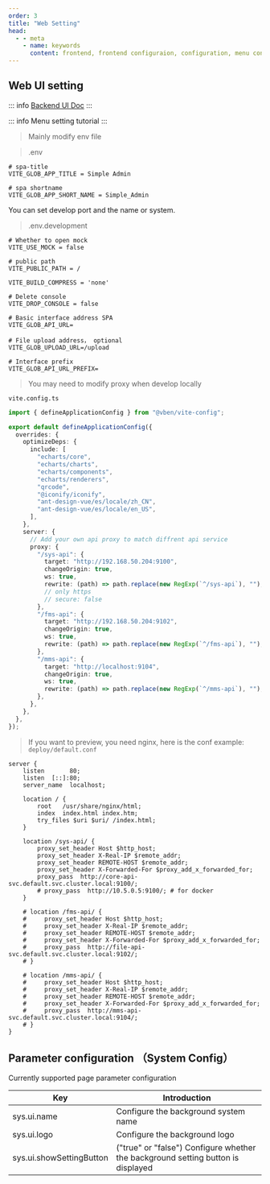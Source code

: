```yaml
---
order: 3
title: "Web Setting"
head:
  - - meta
    - name: keywords
      content: frontend, frontend configuraion, configuration, menu configuraion
---
```


## Web UI setting

::: info
[Backend UI Doc](https://vben.ryansu.tech/)
:::

::: info Menu setting tutorial
<BiliBili bvid="BV1J84y1f778" />
:::

> Mainly modify env file

> .env

```text
# spa-title
VITE_GLOB_APP_TITLE = Simple Admin

# spa shortname
VITE_GLOB_APP_SHORT_NAME = Simple_Admin

```

You can set develop port and the name or system.

> .env.development

```text
# Whether to open mock
VITE_USE_MOCK = false

# public path
VITE_PUBLIC_PATH = /

VITE_BUILD_COMPRESS = 'none'

# Delete console
VITE_DROP_CONSOLE = false

# Basic interface address SPA
VITE_GLOB_API_URL=

# File upload address， optional
VITE_GLOB_UPLOAD_URL=/upload

# Interface prefix
VITE_GLOB_API_URL_PREFIX=

```

> You may need to modify proxy when develop locally

`vite.config.ts`

```ts
import { defineApplicationConfig } from "@vben/vite-config";

export default defineApplicationConfig({
  overrides: {
    optimizeDeps: {
      include: [
        "echarts/core",
        "echarts/charts",
        "echarts/components",
        "echarts/renderers",
        "qrcode",
        "@iconify/iconify",
        "ant-design-vue/es/locale/zh_CN",
        "ant-design-vue/es/locale/en_US",
      ],
    },
    server: {
      // Add your own api proxy to match diffrent api service
      proxy: {
        "/sys-api": {
          target: "http://192.168.50.204:9100",
          changeOrigin: true,
          ws: true,
          rewrite: (path) => path.replace(new RegExp(`^/sys-api`), ""),
          // only https
          // secure: false
        },
        "/fms-api": {
          target: "http://192.168.50.204:9102",
          changeOrigin: true,
          ws: true,
          rewrite: (path) => path.replace(new RegExp(`^/fms-api`), ""),
        },
        "/mms-api": {
          target: "http://localhost:9104",
          changeOrigin: true,
          ws: true,
          rewrite: (path) => path.replace(new RegExp(`^/mms-api`), ""),
        },
      },
    },
  },
});
```

> If you want to preview, you need nginx, here is the conf example: `deploy/default.conf`

```text
server {
    listen       80;
    listen  [::]:80;
    server_name  localhost;

    location / {
        root   /usr/share/nginx/html;
        index  index.html index.htm;
        try_files $uri $uri/ /index.html;
    }

    location /sys-api/ {
        proxy_set_header Host $http_host;
        proxy_set_header X-Real-IP $remote_addr;
        proxy_set_header REMOTE-HOST $remote_addr;
        proxy_set_header X-Forwarded-For $proxy_add_x_forwarded_for;
        proxy_pass  http://core-api-svc.default.svc.cluster.local:9100/;
        # proxy_pass  http://10.5.0.5:9100/; # for docker
    }

    # location /fms-api/ {
    #     proxy_set_header Host $http_host;
    #     proxy_set_header X-Real-IP $remote_addr;
    #     proxy_set_header REMOTE-HOST $remote_addr;
    #     proxy_set_header X-Forwarded-For $proxy_add_x_forwarded_for;
    #     proxy_pass  http://file-api-svc.default.svc.cluster.local:9102/;
    # }

    # location /mms-api/ {
    #     proxy_set_header Host $http_host;
    #     proxy_set_header X-Real-IP $remote_addr;
    #     proxy_set_header REMOTE-HOST $remote_addr;
    #     proxy_set_header X-Forwarded-For $proxy_add_x_forwarded_for;
    #     proxy_pass  http://mms-api-svc.default.svc.cluster.local:9104/;
    # }
}
```

## Parameter configuration （System Config）

Currently supported page parameter configuration

| Key                      | Introduction                                                                     |
| ------------------------ | -------------------------------------------------------------------------------- |
| sys.ui.name              | Configure the background system name                                             |
| sys.ui.logo              | Configure the background logo                                                    |
| sys.ui.showSettingButton | ("true" or "false") Configure whether the background setting button is displayed |
